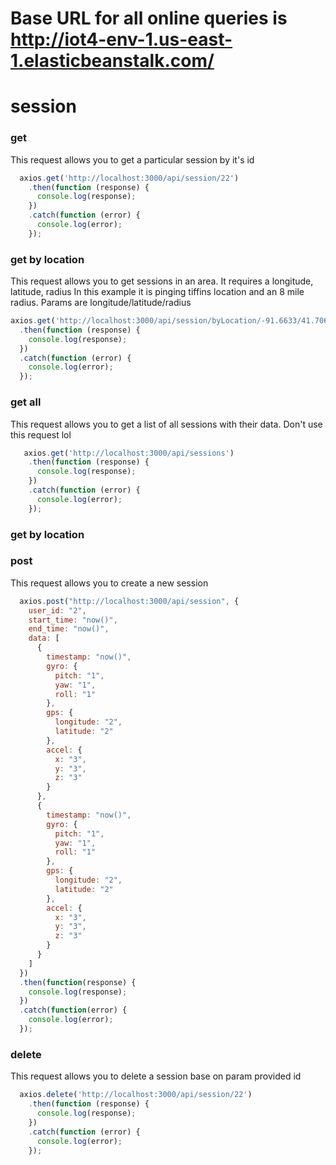 # Base URL for all online queries is http://iot4-env-1.us-east-1.elasticbeanstalk.com/


# session
### get 
This request allows you to get a particular session by it's id
```javascript
  axios.get('http://localhost:3000/api/session/22')
    .then(function (response) {
      console.log(response);
    })
    .catch(function (error) {
      console.log(error);
    });
```

### get by location
This request allows you to get sessions in an area. It requires a longitude, latitude, radius
In this example it is pinging tiffins location and an 8 mile radius. 
Params are longitude/latitude/radius
```javascript
axios.get('http://localhost:3000/api/session/byLocation/-91.6633/41.7069/8')
  .then(function (response) {
    console.log(response);
  })
  .catch(function (error) {
    console.log(error);
  });
```

### get all
This request allows you to get a list of all sessions with their data. Don't use this request lol
```javascript
   axios.get('http://localhost:3000/api/sessions')
    .then(function (response) {
      console.log(response);
    })
    .catch(function (error) {
      console.log(error);
    });
```

### get by location

### post
This request allows you to create a new session 
```javascript
  axios.post("http://localhost:3000/api/session", {
    user_id: "2",
    start_time: "now()",
    end_time: "now()",
    data: [
      {
        timestamp: "now()",
        gyro: {
          pitch: "1",
          yaw: "1",
          roll: "1"
        },
        gps: {
          longitude: "2",
          latitude: "2"
        },
        accel: {
          x: "3",
          y: "3",
          z: "3"
        }
      },
      {
        timestamp: "now()",
        gyro: {
          pitch: "1",
          yaw: "1",
          roll: "1"
        },
        gps: {
          longitude: "2",
          latitude: "2"
        },
        accel: {
          x: "3",
          y: "3",
          z: "3"
        }
      }
    ]
  })
  .then(function(response) {
    console.log(response);
  })
  .catch(function(error) {
    console.log(error);
  });
```
### delete
This request allows you to delete a session base on param provided id
```javascript
  axios.delete('http://localhost:3000/api/session/22')
    .then(function (response) {
      console.log(response);
    })
    .catch(function (error) {
      console.log(error);
    });
```
